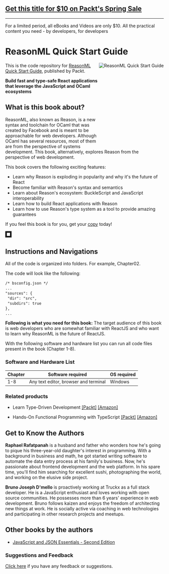 ## [Get this title for $10 on Packt's Spring Sale](https://www.packt.com/B11055?utm_source=github&utm_medium=packt-github-repo&utm_campaign=spring_10_dollar_2022)
-----
For a limited period, all eBooks and Videos are only $10. All the practical content you need \- by developers, for developers

# ReasonML Quick Start Guide

<a href="https://www.packtpub.com/application-development/reasonml-quick-start-guide?utm_source=github&utm_medium=repository&utm_campaign=9781789340785"><img src="https://www.packtpub.com/sites/default/files/B11055.png" alt="ReasonML Quick Start Guide" height="256px" align="right"></a>

This is the code repository for [ReasonML Quick Start Guide](https://www.packtpub.com/application-development/reasonml-quick-start-guide?utm_source=github&utm_medium=repository&utm_campaign=9781789340785), published by Packt.

**Build fast and type-safe React applications that leverage the JavaScript and OCaml ecosystems**

## What is this book about?
ReasonML, also known as Reason, is a new syntax and toolchain for OCaml that was created by Facebook and is meant to be approachable for web developers. Although OCaml has several resources, most of them are from the perspective of systems development. This book, alternatively, explores Reason from the perspective of web development.

This book covers the following exciting features:
* Learn why Reason is exploding in popularity and why it's the future of React
* Become familiar with Reason's syntax and semantics
* Learn about Reason's ecosystem: BuckleScript and JavaScript interoperability
* Learn how to build React applications with Reason
* Learn how to use Reason's type system as a tool to provide amazing guarantees

If you feel this book is for you, get your [copy](https://www.amazon.com/dp/1789340780) today!

<a href="https://www.packtpub.com/?utm_source=github&utm_medium=banner&utm_campaign=GitHubBanner"><img src="https://raw.githubusercontent.com/PacktPublishing/GitHub/master/GitHub.png" 
alt="https://www.packtpub.com/" border="5" /></a>


## Instructions and Navigations
All of the code is organized into folders. For example, Chapter02.

The code will look like the following:
```
/* bsconfig.json */
...
"sources": {
 "dir": "src",
 "subdirs": true
},
...
```

**Following is what you need for this book:**
The target audience of this book is web developers who are somewhat familiar with ReactJS and who want to learn why ReasonML is the future of ReactJS.

With the following software and hardware list you can run all code files present in the book (Chapter 1-8).

### Software and Hardware List

| Chapter  | Software required                   | OS required                        |
| -------- | ------------------------------------| -----------------------------------|
| 1-8      | Any text editor, browser and terminal| Windows |


### Related products <Other books you may enjoy>
* Learn Type-Driven Development [[Packt]](https://www.packtpub.com/application-development/learn-type-driven-development?utm_source=github&utm_medium=repository&utm_campaign=9781788838016) [[Amazon]](https://www.amazon.com/dp/1788838017)

* Hands-On Functional Programming with TypeScript [[Packt]](https://www.packtpub.com/application-development/hands-functional-programming-typescript?utm_source=github&utm_medium=repository&utm_campaign=9781788831437) [[Amazon]](https://www.amazon.com/dp/1788831438)

## Get to Know the Authors
**Raphael Rafatpanah** is a husband and father who wonders how he's going to pique his three-year-old daughter's interest in programming. With a background in business and math, he got started writing software to automate the data entry process at his family's business. Now, he's passionate about frontend development and the web platform. In his spare time, you'll find him searching for excellent sushi, photographing the world, and working on the elusive side project.

**Bruno Joseph D'mello** is proactively working at Truckx as a full stack developer. He is a JavaScript enthusiast and loves working with open source communities. He possesses more than 6 years' experience in web development. Bruno follows kaizen and enjoys the freedom of architecting new things at work. He is socially active via coaching in web technologies and participating in other research projects and meetups.

## Other books by the authors
* [JavaScript and JSON Essentials - Second Edition](https://www.packtpub.com/web-development/javascript-and-json-essentials-second-edition?utm_source=github&utm_medium=repository&utm_campaign=9781788624701)

### Suggestions and Feedback
[Click here](https://docs.google.com/forms/d/e/1FAIpQLSdy7dATC6QmEL81FIUuymZ0Wy9vH1jHkvpY57OiMeKGqib_Ow/viewform) if you have any feedback or suggestions.
